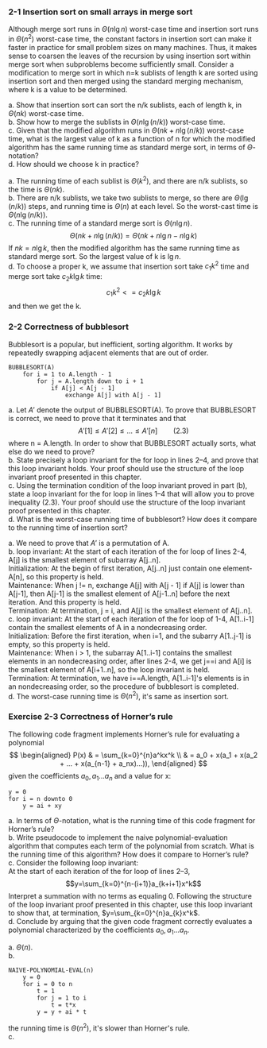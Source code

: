 ### 2-1 Insertion sort on small arrays in merge sort
Although merge sort runs in $\Theta(n\lg n)$ worst-case time and insertion sort runs
in $\Theta(n^2)$ worst-case time, the constant factors in insertion sort can make it faster
in practice for small problem sizes on many machines. Thus, it makes sense to
coarsen the leaves of the recursion by using insertion sort within merge sort when
subproblems become sufficiently small. Consider a modification to merge sort in
which n=k sublists of length k are sorted using insertion sort and then merged
using the standard merging mechanism, where k is a value to be determined.

a. Show that insertion sort can sort the n/k sublists, each of length k, in $\Theta(nk)$
worst-case time.  
b. Show how to merge the sublists in $\Theta(n\lg (n/k))$ worst-case time.  
c. Given that the modified algorithm runs in $\Theta(nk+n\lg (n/k))$ worst-case time,
what is the largest value of k as a function of n for which the modified algorithm
has the same running time as standard merge sort, in terms of $\Theta$-notation?  
d. How should we choose k in practice?

a. The running time of each sublist is $\Theta(k^2)$, and there are n/k sublists, so the time is $\Theta(nk)$.  
b. There are n/k sublists, we take two sublists to merge, so there are $\Theta(\lg (n/k))$ steps, and running time is $\Theta(n)$ at each level. So the worst-cast time is $\Theta(n\lg (n/k))$.  
c. The running time of a standard merge sort is $\Theta(n\lg n)$.  
$$
\Theta(nk+n\lg (n/k)) = \Theta(nk + n\lg n - n\lg k)
$$
If $nk=n\lg k$, then the modified algorithm has the same running time as standard merge sort. So the largest value of k is $\lg n$.  
d. To choose a proper k, we assume that insertion sort take $c_1k^2$ time and merge sort take $c_2k\lg k$ time:  
$$
c_1k^2 <= c_2k\lg k
$$
and then we get the k.

### 2-2 Correctness of bubblesort
Bubblesort is a popular, but inefficient, sorting algorithm. It works by repeatedly
swapping adjacent elements that are out of order.

    BUBBLESORT(A)
        for i = 1 to A.length - 1
            for j = A.length down to i + 1
                if A[j] < A[j - 1]
                    exchange A[j] with A[j - 1]
a. Let $A'$ denote the output of BUBBLESORT(A). To prove that BUBBLESORT is
correct, we need to prove that it terminates and that  
$$
A'[1] \leq A'[2] \leq ... \leq A'[n] \qquad (2.3)
$$
where n = A.length. In order to show that BUBBLESORT actually sorts, what
else do we need to prove?  
b.  State precisely a loop invariant for the for loop in lines 2–4, and prove that this
loop invariant holds. Your proof should use the structure of the loop invariant
proof presented in this chapter.  
c. Using the termination condition of the loop invariant proved in part (b), state
a loop invariant for the for loop in lines 1–4 that will allow you to prove inequality (2.3). Your proof should use the structure of the loop invariant proof
presented in this chapter.  
d. What is the worst-case running time of bubblesort? How does it compare to the
running time of insertion sort?

a. We need to prove that $A'$ is a permutation of A.  
b. loop invariant: At the start of each iteration of the for loop of lines 2-4, A[j] is the smallest element of subarray A[j..n].    
Initialization: At the begin of first iteration, A[j..n] just contain one element-A[n], so this property is held.  
Maintenance: When j != n, exchange A[j] with A[j - 1] if A[j] is lower than A[j-1], then A[j-1] is the smallest element of A[j-1..n] before the next iteration. And this property is held.  
Termination: At termination, j = i, and A[j] is the smallest element of A[j..n].  
c. loop invariant: At the start of each iteration of the for loop of 1-4, A[1..i-1] contain the smallest elements of A in a nondecreasing order.  
Initialization: Before the first iteration, when i=1, and the subarry A[1..j-1] is empty, so this property is held.  
Maintenance: When i > 1, the subarray A[1..i-1] contains the smallest elements in an nondecreasing order, after lines 2-4, we get j==i and A[i] is the smallest element of A[i+1..n], so the loop invariant is held.  
Termination: At termination, we have i==A.length, A[1..i-1]'s elements is in an nondecreasing order, so the procedure of bubblesort is completed.  
d. The worst-case running time is $\Theta(n^2)$, it's same as insertion sort.

### Exercise 2-3 Correctness of Horner’s rule

The following code fragment implements Horner’s rule for evaluating a polynomial
$$
\begin{aligned}
P(x) & = \sum_{k=0}^{n}a^kx^k \\
& = a_0 + x(a_1 + x(a_2 + ... + x(a_{n-1} + a_nx)...)),
\end{aligned}
$$
given the coefficients $a_0, a_1...a_n$ and a value for x:

    y = 0
    for i = n downto 0
        y = ai + xy
a. In terms of $\Theta$-notation, what is the running time of this code fragment for
Horner’s rule?  
b. Write pseudocode to implement the naive polynomial-evaluation algorithm that
computes each term of the polynomial from scratch. What is the running time
of this algorithm? How does it compare to Horner’s rule?  
c. Consider the following loop invariant:  
At the start of each iteration of the for loop of lines 2–3,
$$y=\sum_{k=0}^{n-(i+1)}a_{k+i+1}x^k$$
Interpret a summation with no terms as equaling 0. Following the structure of
the loop invariant proof presented in this chapter, use this loop invariant to show
that, at termination, $y=\sum_{k=0}^{n}a_{k}x^k$.  
d. Conclude by arguing that the given code fragment correctly evaluates a polynomial characterized by the coefficients $a_0, a_1...a_n$.  

a. $\Theta(n)$.  
b. 

    NAIVE-POLYNOMIAL-EVAL(n)
        y = 0
        for i = 0 to n
            t = 1
            for j = 1 to i
                t = t*x
            y = y + ai * t
the running time is $\Theta(n^2)$, it's slower than Horner's rule.  
c. 
